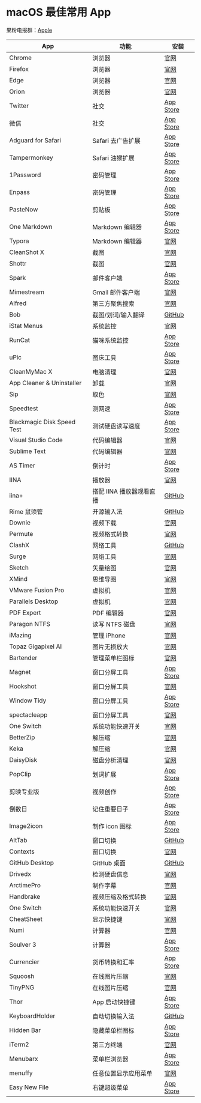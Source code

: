 # macOS 最佳常用 App

果粉电报群：[Apple](https://t.me/applechn)

| App                        | 功能                     | 安装                                                                                                                                              |
| -------------------------- | ------------------------ | ------------------------------------------------------------------------------------------------------------------------------------------------- |
| Chrome                     | 浏览器                   | [官网](https://www.google.com/intl/zh-CN/chrome/)                                                                                                 |
| Firefox                    | 浏览器                   | [官网](https://www.mozilla.org/zh-CN/firefox/new/)                                                                                                |
| Edge                       | 浏览器                   | [官网](https://www.microsoftedgeinsider.com/zh-cn/download/)                                                                                      |
|Orion|浏览器|[官网](https://browser.kagi.com/)|
| Twitter                    | 社交                     | [App Store](https://apps.apple.com/cn/app/twitter/id1482454543?mt=12)                                                                             |
| 微信                       | 社交                     | [App Store](https://apps.apple.com/cn/app/%E5%BE%AE%E4%BF%A1/id836500024?mt=12)                                                                   |
| Adguard for Safari         | Safari 去广告扩展        | [App Store](https://apps.apple.com/cn/app/adguard-for-safari/id1440147259?mt=12)                                                                  |
| Tampermonkey               | Safari 油猴扩展          | [App Store](https://apps.apple.com/cn/app/tampermonkey/id1482490089?mt=12)                                                                        |
| 1Password                  | 密码管理                 | [App Store](https://apps.apple.com/cn/app/1password-7-password-manager/id1333542190?mt=12)                                                        |
| Enpass                     | 密码管理                 | [App Store](https://apps.apple.com/cn/app/enpass-password-manager/id732710998?mt=12)                                                              |
| PasteNow                   | 剪贴板                   | [App Store](https://apps.apple.com/cn/app/pastenow-%E5%89%AA%E8%B4%B4%E6%9D%BF%E5%B7%A5%E5%85%B7/id1552536109?mt=12)                              |
| One Markdown               | Markdown 编辑器          | [App Store](https://apps.apple.com/cn/app/one-markdown/id1507139439)                                                                              |
| Typora                     | Markdown 编辑器          | [官网](https://www.typora.io/)                                                                                                                    |
| CleanShot X                | 截图                     | [官网](https://cleanshot.com/)                                                                                                                    |
|Shottr|截图|[官网](https://shottr.cc/)|
| Spark                      | 邮件客户端               | [App Store](https://apps.apple.com/cn/app/spark-readdle-%E5%87%BA%E5%93%81%E7%9A%84%E9%82%AE%E7%AE%B1%E5%BA%94%E7%94%A8/id1176895641?mt=12)       |
| Mimestream                 | Gmail 邮件客户端         | [官网](https://mimestream.com)                                                                                                                    |
| Alfred                     | 第三方聚焦搜索           | [官网](https://www.alfredapp.com/)                                                                                                                |
| Bob                        | 截图/划词/输入翻译       | [GitHub](https://github.com/ripperhe/Bob)                                                                                                         |
| iStat Menus                | 系统监控                 | [官网](https://bjango.com/mac/istatmenus/)                                                                                                        |
| RunCat                     | 猫咪系统监控             | [App Store](https://apps.apple.com/cn/app/runcat/id1429033973?mt=12)                                                                              |
| uPic                       | 图床工具                 | [App Store](https://apps.apple.com/cn/app/upic-%E5%BC%BA%E5%A4%A7%E7%9A%84%E5%9B%BE%E5%BA%8A%E5%B7%A5%E5%85%B7/id1549159979?mt=12)                |
| CleanMyMac X               | 电脑清理                 | [官网](https://macpaw.com/cleanmymac)                                                                                                             |
| App Cleaner & Uninstaller  | 卸载                     | [官网](https://nektony.com/mac-app-cleaner)                                                                                                       |
| Sip                        | 取色                     | [官网](https://sipapp.io/)                                                                                                                        |
| Speedtest                  | 测网速                   | [App Store](https://apps.apple.com/cn/app/speedtest-by-ookla/id1153157709?mt=12)                                                                  |
| Blackmagic Disk Speed Test | 测试硬盘读写速度         | [App Store](https://apps.apple.com/cn/app/blackmagic-disk-speed-test/id425264550?mt=12)                                                           |
| Visual Studio Code         | 代码编辑器               | [官网](https://code.visualstudio.com/)                                                                                                            |
| Sublime Text               | 代码编辑器               | [官网](http://www.sublimetext.com/)                                                                                                               |
| AS Timer                   | 倒计时                   | [App Store](https://apps.apple.com/cn/app/as-timer/id512464723?mt=12)                                                                             |
| IINA                       | 播放器                   | [官网](https://iina.io/)                                                                                                                          |
| iina+                      | 搭配 IINA 播放器观看直播 | [GitHub](<https://github.com/xjbeta/iina-plus/releases/tag/0.5.15(21033022)>)                                                                     |
| Rime 鼠须管                | 开源输入法               | [GitHub](https://github.com/maomiui/rime)                                                                                                         |
| Downie                     | 视频下载                 | [官网](https://software.charliemonroe.net/downie/)                                                                                                |
| Permute                    | 视频格式转换             | [官网](https://software.charliemonroe.net/permute/)                                                                                               |
| ClashX                     | 网络工具                 | [GitHub](https://github.com/yichengchen/clashX)                                                                                                   |
| Surge                      | 网络工具                 | [官网](https://nssurge.com/)                                                                                                                      |
| Sketch                     | 矢量绘图                 | [官网](https://www.sketch.com/)                                                                                                                   |
| XMind                      | 思维导图                 | [官网](https://www.xmind.cn/)                                                                                                                     |
| VMware Fusion Pro          | 虚拟机                   | [官网](https://www.vmware.com/cn/products/fusion.html)                                                                                            |
| Parallels Desktop          | 虚拟机                   | [官网](https://www.parallels.com/)                                                                                                                |
| PDF Expert                 | PDF 编辑器               | [官网](https://pdfexpert.com/)                                                                                                                    |
| Paragon NTFS               | 读写 NTFS 磁盘           | [官网](https://www.paragon-software.com/home/ntfs-mac/)                                                                                           |
| iMazing                    | 管理 iPhone              | [官网](https://imazing.com/zh)                                                                                                                    |
| Topaz Gigapixel AI         | 图片无损放大             | [官网](https://topazlabs.com/gigapixel-ai/)                                                                                                       |
| Bartender                  | 管理菜单栏图标           | [官网](https://www.macbartender.com/Bartender4/)                                                                                                  |
| Magnet                     | 窗口分屏工具             | [App Store](https://apps.apple.com/cn/app/magnet/id441258766?mt=12)                                                                               |
| Hookshot                   | 窗口分屏工具             | [官网](https://hookshot.app/)                                                                                                                     |
| Window Tidy                | 窗口分屏工具             | [App Store](https://apps.apple.com/cn/app/window-tidy/id456609775?mt=12)                                                                          |
| spectacleapp               | 窗口分屏工具             | [官网](https://www.spectacleapp.com/)                                                                                                             |
| One Switch                 | 系统功能快速开关         | [官网](https://fireball.studio/oneswitch/)                                                                                                        |
| BetterZip                  | 解压缩                   | [官网](https://www.macitbetter.com/)                                                                                                              |
| Keka                       | 解压缩                   | [官网](https://www.keka.io/en/)                                                                                                                   |
| DaisyDisk                  | 磁盘分析清理             | [官网](https://daisydiskapp.com/)                                                                                                                 |
| PopClip                    | 划词扩展                 | [App Store](https://apps.apple.com/cn/app/popclip/id445189367?mt=12)                                                                              |
| 剪映专业版                 | 视频创作                 | [App Store](https://apps.apple.com/cn/app/%E5%89%AA%E6%98%A0%E4%B8%93%E4%B8%9A%E7%89%88/id1529999940?mt=12)                                       |
| 倒数日                     | 记住重要日子             | [App Store](https://apps.apple.com/cn/app/%E5%80%92%E6%95%B0%E6%97%A5-days-matter-for-desktop/id494500492?mt=12)                                  |
| Image2icon                 | 制作 icon 图标           | [App Store](https://apps.apple.com/cn/app/image2icon-%E5%88%B6%E4%BD%9C%E8%87%AA%E5%B7%B1%E7%9A%84%E5%9B%BE%E6%A0%87/id992115977?mt=12)           |
| AltTab                     | 窗口切换                 | [GitHub](https://github.com/lwouis/alt-tab-macos/releases/tag/v6.21.0)                                                                            |
|Contexts|窗口切换|[官网](https://contexts.co/)|
| GitHub Desktop             | GitHub 桌面              | [GitHub](https://desktop.github.com/)                                                                                                             |
| Drivedx                    | 检测硬盘信息             | [官网](https://binaryfruit.com/drivedx)                                                                                                           |
| ArctimePro                 | 制作字幕                 | [官网](http://arctime.cn/download.html)                                                                                                           |
| Handbrake                  | 视频压缩及格式转换       | [官网](https://handbrake.fr/)                                                                                                                     |
| One Switch                 | 系统功能快速开关         | [官网](https://fireball.studio/oneswitch/)                                                                                                        |
| CheatSheet                 | 显示快捷键               | [官网](https://www.mediaatelier.com/CheatSheet/)                                                                                                  |
| Numi                       | 计算器                   | [官网](https://numi.app/)                                                                                                                         |
| Soulver 3                  | 计算器                   | [App Store](https://apps.apple.com/cn/app/soulver-3/id1508732804?mt=12)                                                                           |
| Currencier                 | 货币转换和汇率           | [App Store](https://apps.apple.com/cn/app/currencier-%E8%B4%A7%E5%B8%81%E8%BD%AC%E6%8D%A2%E5%99%A8%E5%92%8C%E6%B1%87%E7%8E%87/id1150106962?mt=12) |
| Squoosh                    | 在线图片压缩             | [官网](https://squoosh.app/)                                                                                                                      |
| TinyPNG                    | 在线图片压缩             | [官网](https://tinypng.com/)                                                                                                                      |
| Thor                       | App 启动快捷键           | [App Store](https://apps.apple.com/cn/app/thor/id1120999687?mt=12)                                                                                |
| KeyboardHolder             | 自动切换输入法           | [GitHub](https://github.com/leaves615/KeyboardHolder)                                                                                             |
| Hidden Bar                 | 隐藏菜单栏图标           | [App Store](https://apps.apple.com/cn/app/hidden-bar/id1452453066?mt=12)                                                                          |
| iTerm2                     | 第三方终端               | [官网](https://iterm2.com)                                                                                                                        |
| Menubarx                   | 菜单栏浏览器             | [App Store](https://apps.apple.com/cn/app/menubarx/id1575588022?mt=12)                                                                            |
|menuffy|任意位置显示应用菜单| [官网](https://zaru.github.io/menuffy/index_en.html)|
|Easy New File|右键超级菜单|[App Store](https://apps.apple.com/cn/app/easy-new-file/id1162194131?mt=12)|
